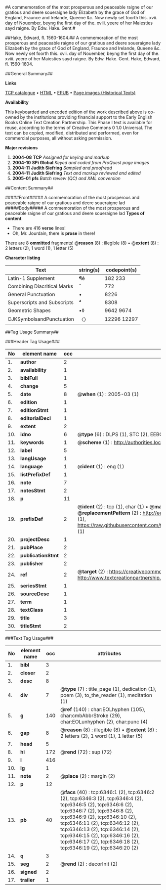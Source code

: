 #A commemoration of the most prosperous and peaceable raigne of our gratious and deere soueraigne lady Elizabeth by the grace of God of England, Fraunce and Irelande, Queene &c. Now newly set foorth this. xvii. day of Nouember, beyng the first day of the. xviii. yeere of her Maiesties sayd raigne. By Edw. Hake. Gent.#

##Hake, Edward, fl. 1560-1604.##
A commemoration of the most prosperous and peaceable raigne of our gratious and deere soueraigne lady Elizabeth by the grace of God of England, Fraunce and Irelande, Queene &c. Now newly set foorth this. xvii. day of Nouember, beyng the first day of the. xviii. yeere of her Maiesties sayd raigne. By Edw. Hake. Gent.
Hake, Edward, fl. 1560-1604.

##General Summary##

**Links**

[TCP catalogue](http://www.ota.ox.ac.uk/tcp/)  • 
[HTML](http://tei.it.ox.ac.uk/tcp/Texts-HTML/free/A02/A02476.html)  • 
[EPUB](http://tei.it.ox.ac.uk/tcp/Texts-EPUB/free/A02/A02476.epub) • 
[Page images (Historical Texts)](https://data.historicaltexts.jisc.ac.uk/view?pubId=eebo-99841743e&pageId=eebo-99841743e-6346-1)

**Availability**

This keyboarded and encoded edition of the
	       work described above is co-owned by the institutions
	       providing financial support to the Early English Books
	       Online Text Creation Partnership. This Phase I text is
	       available for reuse, according to the terms of Creative
	       Commons 0 1.0 Universal. The text can be copied,
	       modified, distributed and performed, even for
	       commercial purposes, all without asking permission.

**Major revisions**

1. __2004-08__ __TCP__ *Assigned for keying and markup*
1. __2004-10__ __SPi Global__ *Keyed and coded from ProQuest page images*
1. __2004-11__ __Judith Siefring__ *Sampled and proofread*
1. __2004-11__ __Judith Siefring__ *Text and markup reviewed and edited*
1. __2005-01__ __pfs__ *Batch review (QC) and XML conversion*

##Content Summary##

#####Front#####
A commemoration of the most prosperous and peaceable raigne of our gratious and deere soueraigne lad
#####Body#####
A commemoration of the most prosperous and peaceable raigne of our gratious and deere soueraigne lad
**Types of content**

  * There are 416 **verse** lines!
  * Oh, Mr. Jourdain, there is **prose** in there!

There are 8 **ommitted** fragments! 
 @__reason__ (8) : illegible (8)  •  @__extent__ (8) : 2 letters (2), 1 word (1), 1 letter (5)

**Character listing**


|Text|string(s)|codepoint(s)|
|---|---|---|
|Latin-1 Supplement|¶é|182 233|
|Combining             Diacritical Marks|̄|772|
|General Punctuation|•|8226|
|Superscripts             and Subscripts|⁴|8308|
|Geometric Shapes|▪◊|9642 9674|
|CJKSymbolsandPunctuation|〈〉|12296 12297|

##Tag Usage Summary##

###Header Tag Usage###

|No|element name|occ|attributes|
|---|---|---|---|
|1.|__author__|2||
|2.|__availability__|1||
|3.|__biblFull__|1||
|4.|__change__|5||
|5.|__date__|8| @__when__ (1) : 2005-03 (1)|
|6.|__edition__|1||
|7.|__editionStmt__|1||
|8.|__editorialDecl__|1||
|9.|__extent__|2||
|10.|__idno__|6| @__type__ (6) : DLPS (1), STC (2), EEBO-CITATION (1), PROQUEST (1), VID (1)|
|11.|__keywords__|1| @__scheme__ (1) : http://authorities.loc.gov/ (1)|
|12.|__label__|5||
|13.|__langUsage__|1||
|14.|__language__|1| @__ident__ (1) : eng (1)|
|15.|__listPrefixDef__|1||
|16.|__note__|7||
|17.|__notesStmt__|2||
|18.|__p__|11||
|19.|__prefixDef__|2| @__ident__ (2) : tcp (1), char (1)  •  @__matchPattern__ (2) : ([0-9\-]+):([0-9IVX]+) (1), (.+) (1)  •  @__replacementPattern__ (2) : http://eebo.chadwyck.com/downloadtiff?vid=$1&page=$2 (1), https://raw.githubusercontent.com/textcreationpartnership/Texts/master/tcpchars.xml#$1 (1)|
|20.|__projectDesc__|1||
|21.|__pubPlace__|2||
|22.|__publicationStmt__|2||
|23.|__publisher__|2||
|24.|__ref__|2| @__target__ (2) : https://creativecommons.org/publicdomain/zero/1.0/ (1), http://www.textcreationpartnership.org/docs/. (1)|
|25.|__seriesStmt__|1||
|26.|__sourceDesc__|1||
|27.|__term__|1||
|28.|__textClass__|1||
|29.|__title__|3||
|30.|__titleStmt__|2||


###Text Tag Usage###

|No|element name|occ|attributes|
|---|---|---|---|
|1.|__bibl__|3||
|2.|__closer__|2||
|3.|__desc__|8||
|4.|__div__|7| @__type__ (7) : title_page (1), dedication (1), poem (3), to_the_reader (1), meditation (1)|
|5.|__g__|140| @__ref__ (140) : char:EOLhyphen (105), char:cmbAbbrStroke (29), char:EOLunhyphen (2), char:punc (4)|
|6.|__gap__|8| @__reason__ (8) : illegible (8)  •  @__extent__ (8) : 2 letters (2), 1 word (1), 1 letter (5)|
|7.|__head__|5||
|8.|__hi__|172| @__rend__ (72) : sup (72)|
|9.|__l__|416||
|10.|__lg__|1||
|11.|__note__|2| @__place__ (2) : margin (2)|
|12.|__p__|12||
|13.|__pb__|40| @__facs__ (40) : tcp:6346:1 (2), tcp:6346:2 (2), tcp:6346:3 (2), tcp:6346:4 (2), tcp:6346:5 (2), tcp:6346:6 (2), tcp:6346:7 (2), tcp:6346:8 (2), tcp:6346:9 (2), tcp:6346:10 (2), tcp:6346:11 (2), tcp:6346:12 (2), tcp:6346:13 (2), tcp:6346:14 (2), tcp:6346:15 (2), tcp:6346:16 (2), tcp:6346:17 (2), tcp:6346:18 (2), tcp:6346:19 (2), tcp:6346:20 (2)|
|14.|__q__|3||
|15.|__seg__|2| @__rend__ (2) : decorInit (2)|
|16.|__signed__|2||
|17.|__trailer__|1||
